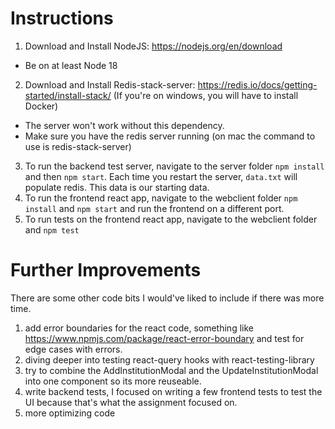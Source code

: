 # Instructions

1. Download and Install NodeJS: https://nodejs.org/en/download

- Be on at least Node 18

2. Download and Install Redis-stack-server: https://redis.io/docs/getting-started/install-stack/
   (If you're on windows, you will have to install Docker)

- The server won't work without this dependency.
- Make sure you have the redis server running (on mac the command to use is redis-stack-server)

3. To run the backend test server, navigate to the server folder `npm install` and then `npm start`. Each time you restart the server, `data.txt` will populate redis. This data is our starting data.
4. To run the frontend react app, navigate to the webclient folder `npm install` and `npm start` and run the frontend on a different port.
5. To run tests on the frontend react app, navigate to the webclient folder and `npm test`

# Further Improvements

There are some other code bits I would've liked to include if there was more time.

1. add error boundaries for the react code, something like https://www.npmjs.com/package/react-error-boundary and test for edge cases with errors.
2. diving deeper into testing react-query hooks with react-testing-library
3. try to combine the AddInstitutionModal and the UpdateInstitutionModal into one component so its more reuseable.
4. write backend tests, I focused on writing a few frontend tests to test the UI because that's what the assignment focused on.
5. more optimizing code
